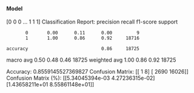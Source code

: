 #### Model
[0 0 0 ... 1 1 1]
Classification Report:
              precision    recall  f1-score   support

           0       0.00      0.11      0.00         9
           1       1.00      0.86      0.92     18716

    accuracy                           0.86     18725
   macro avg       0.50      0.48      0.46     18725
weighted avg       1.00      0.86      0.92     18725

Accuracy: 0.8559145527369827
Confusion Matrix:
[[    1     8]
 [ 2690 16026]]
Confusion Matrix (%):
[[5.34045394e-03 4.27236315e-02]
 [1.43658211e+01 8.55861148e+01]]
